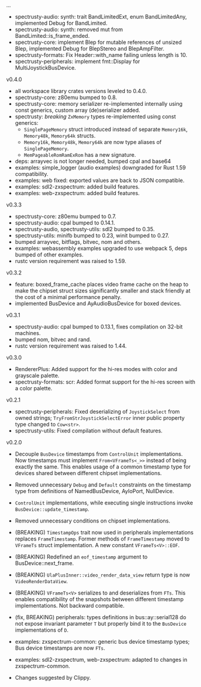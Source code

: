 ...
* spectrusty-audio: synth: trait BandLimitedExt, enum BandLimitedAny, implemented Debug for BandLimited.
* spectrusty-audio: synth: removed mut from BandLimited::is_frame_ended.
* spectrusty-core: implement Blep for mutable references of unsized Blep, implemented Debug for BlepStereo and BlepAmpFilter.
* spectrusty-formats: Fix Header::with_name failing unless length is 10.
* spectrusty-peripherals: implement fmt::Display for MultiJoystickBusDevice.

v0.4.0
* all workspace library crates versions leveled to 0.4.0.
* spectrusty-core: z80emu bumped to 0.8.
* spectrusty-core: memory serializer re-implemented internally using const generics, custom array (de)serializer added.
* spectrusty: *breaking* `ZxMemory` types re-implemented using const generics:
  - `SinglePageMemory` struct introduced instead of separate `Memory16k`, `Memory48k`, `Memory64k` structs.
  - `Memory16k`, `Memory48k`, `Memory64k` are now type aliases of `SinglePageMemory`.
  - `MemPageableRomRamExRom` has a new signature.
* deps: arrayvec is not longer needed, bumped cpal and base64
* examples: simple_logger (audio examples) downgraded for Rust 1.59 compatibility.
* examples: web fixed: exported values are back to JSON compatible.
* examples: sdl2-zxspectrum: added build features.
* examples: web-zxspectrum: added build features.

v0.3.3
* spectrusty-core: z80emu bumped to 0.7.
* spectrusty-audio: cpal bumped to 0.14.1.
* spectrusty-audio, spectrusty-utils: sdl2 bumped to 0.35.
* spectrusty-utils: minifb bumped to 0.23, winit bumped to 0.27.
* bumped arrayvec, bitflags, bitvec, nom and others.
* examples: webassembly examples upgraded to use webpack 5, deps bumped of other examples.
* rustc version requirement was raised to 1.59.

v0.3.2
* feature: boxed_frame_cache places video frame cache on the heap to make the chipset struct sizes significantly smaller and stack friendly at the cost of a minimal performance penalty.
* implemented BusDevice and AyAudioBusDevice for boxed devices.

v0.3.1
* spectrusty-audio: cpal bumped to 0.13.1, fixes compilation on 32-bit machines.
* bumped nom, bitvec and rand.
* rustc version requirement was raised to 1.44.

v0.3.0
* RendererPlus: Added support for the hi-res modes with color and grayscale palette.
* spectrusty-formats: scr: Added format support for the hi-res screen with a color palette.

v0.2.1

* spectrusty-peripherals: Fixed deserializing of `JoystickSelect` from owned strings; `TryFromStrJoystickSelectError` inner public property type changed to `Cow<str>`.
* spectrusty-utils: Fixed compilation without default features.

v0.2.0

* Decouple `BusDevice` timestamps from `ControlUnit` implementations. Now timestamps must implement `From<VFrameTs<_>>` instead of being exactly the same. This enables usage of a common timestamp type for devices shared between different chipset implementations.
* Removed unnecessary `Debug` and `Default` constraints on the timestamp type from definitions of NamedBusDevice, AyIoPort, NullDevice.
* `ControlUnit` implementations, while executing single instructions invoke `BusDevice::update_timestamp`.
* Removed unnecessary conditions on chipset implementations.
* (BREAKING) `TimestampOps` trait now used in peripherals implementations replaces `FrameTimestamp`. Former methods of `FrameTimestamp` moved to `VFrameTs` struct implementation. A new constant `VFrameTs<V>::EOF`.
* (BREAKING) Redefined an `eof_timestamp` argument to BusDevice::next_frame.
* (BREAKING) `UlaPlusInner::video_render_data_view` return type is now `VideoRenderDataView`.
* (BREAKING) `VFrameTs<V>` serializes to and deserializes from `FTs`. This enables compatibility of the snapshots between different timestamp implementations. Not backward compatible.
* (fix, BREAKING) peripherals: types definitions in bus::ay::serial128 do not expose invariant parameter `T` but properly bind it to the `BusDevice` implementations of `D`.

* examples: zxspectrum-common: generic bus device timestamp types; Bus device timestamps are now `FTs`.
* examples: sdl2-zxspectrum, web-zxspectrum: adapted to changes in zxspectrum-common.

* Changes suggested by Clippy.
